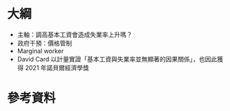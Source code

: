 # 大綱

- 主軸：調高基本工資會造成失業率上升嗎？
- 政府干預：價格管制
- Marginal worker
- David Card 以計量實證「基本工資與失業率並無顯著的因果關係」，也因此獲得 2021 年諾貝爾經濟學獎

# 參考資料
